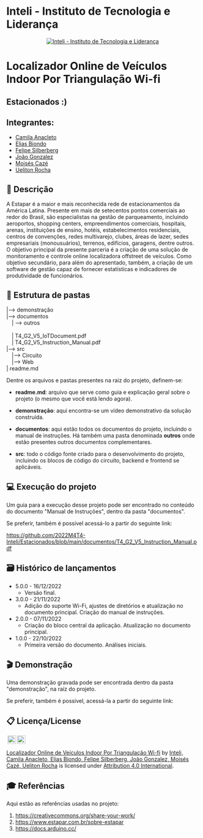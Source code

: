 # Inteli - Instituto de Tecnologia e Liderança 

<p align="center">
<a href= "https://www.inteli.edu.br/"><img src="https://www.inteli.edu.br/wp-content/uploads/2021/08/20172028/marca_1-2.png" alt="Inteli - Instituto de Tecnologia e Liderança" border="0"></a>
</p>

# Localizador Online de Veículos Indoor Por Triangulação Wi-fi

## Estacionados :)

## Integrantes: 
- <a href="#">Camila Anacleto</a>
- <a href="https://www.linkedin.com/in/eliasbiondo/">Elias Biondo</a>
- <a href="#">Felipe Silberberg</a> 
- <a href="#">João Gonzalez</a> 
- <a href="#">Moisés Cazé</a>
- <a href="#">Ueliton Rocha</a> 

## 📝 Descrição

A Estapar é a maior e mais reconhecida rede de estacionamentos da América Latina. Presente em mais de setecentos pontos comerciais ao redor do Brasil, são especialistas na gestão de parqueamento, incluindo aeroportos, shopping centers, empreendimentos comerciais, hospitais, arenas, instituições de ensino, hotéis, estabelecimentos residenciais, centros de convenções, redes multivarejo, clubes, áreas de lazer, sedes empresariais (monousuários), terrenos, edifícios, garagens, dentre outros. O objetivo principal da presente parceria é a criação de uma solução de monitoramento e controle online localizadora offstreet de veículos. Como objetivo secundário, para além do apresentado, também, a criação de um software de gestão capaz de fornecer estatísticas e indicadores de produtividade de funcionários.


## 📁 Estrutura de pastas

|--> demonstração<br>
|--> documentos<br>
  &emsp;| --> outros <br> 	
  &emsp;| T4_G2_V5_IoTDocument.pdf<br>
  &emsp;| T4_G2_V5_Instruction_Manual.pdf<br>
|--> src<br>
  &emsp;|--> Circuito<br>
  &emsp;|--> Web<br>
| readme.md<br>

Dentre os arquivos e pastas presentes na raiz do projeto, definem-se:

- <b>readme.md</b>: arquivo que serve como guia e explicação geral sobre o projeto (o mesmo que você está lendo agora).

- <b>demonstração</b>: aqui encontra-se um vídeo demonstrativo da solução construída.

- <b>documentos</b>: aqui estão todos os documentos do projeto, incluindo o manual de instruções. Há também uma pasta denominada <b>outros</b> onde estão presentes outros documentos complementares.

- <b>src</b>: todo o código fonte criado para o desenvolvimento do projeto, incluindo os blocos de código do circuito, backend e frontend se aplicáveis.

## 💻 Execução do projeto

Um guia para a execução desse projeto pode ser encontrado no conteúdo do documento "Manual de Instruções", dentro da pasta "documentos".

Se preferir, também é possível acessá-lo a partir do seguinte link:

https://github.com/2022M4T4-Inteli/Estacionados/blob/main/documentos/T4_G2_V5_Instruction_Manual.pdf

## 🗃 Histórico de lançamentos

* 5.0.0 - 16/12/2022
    * Versão final.
* 3.0.0 - 21/11/2022
    * Adição do suporte Wi-Fi, ajustes de diretórios e atualização no documento principal. Criação do manual de instruções.
* 2.0.0 - 07/11/2022
    * Criação do bloco central da aplicação. Atualização no documento principal.
* 1.0.0 - 22/10/2022
    * Primeira versão do documento. Análises iniciais.

## 🎬 Demonstração

Uma demonstração gravada pode ser encontrada dentro da pasta "demonstração", na raíz do projeto.

Se preferir, também é possível, acessá-la a partir do seguinte link:


## 📋 Licença/License

<img style="height:22px!important;margin-left:3px;vertical-align:text-bottom;" src="https://mirrors.creativecommons.org/presskit/icons/cc.svg?ref=chooser-v1"><img style="height:22px!important;margin-left:3px;vertical-align:text-bottom;" src="https://mirrors.creativecommons.org/presskit/icons/by.svg?ref=chooser-v1"><p xmlns:cc="http://creativecommons.org/ns#" xmlns:dct="http://purl.org/dc/terms/"><a property="dct:title" rel="cc:attributionURL" href="https://github.com/2022M4T4-Inteli/Projeto2/">Localizador Online de Veículos Indoor Por Triangulação Wi-fi</a> by <a rel="cc:attributionURL dct:creator" property="cc:attributionName" href="#">Inteli, Camila Anacleto, Elias Biondo, Felipe Silberberg, João Gonzalez, Moisés Cazé, Ueliton Rocha</a> is licensed under <a href="http://creativecommons.org/licenses/by/4.0/?ref=chooser-v1" target="_blank" rel="license noopener noreferrer" style="display:inline-block;">Attribution 4.0 International</a>.</p>

## 🎓 Referências

Aqui estão as referências usadas no projeto:

1. <https://creativecommons.org/share-your-work/>
2. <https://www.estapar.com.br/sobre-estapar>
3. <https://docs.arduino.cc/>
